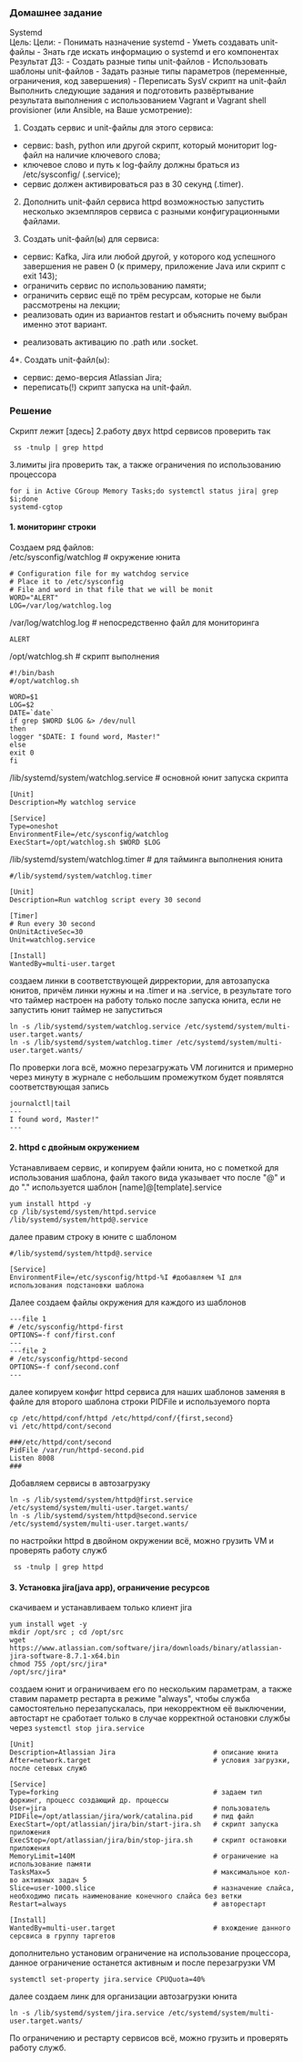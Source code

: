 ### Домашнее задание  
Systemd  
Цель: Цели: - Понимать назначение systemd - Уметь создавать unit-файлы - Знать где искать информацию о systemd и его компонентах Результат ДЗ: - Создать разные типы unit-файлов - Использовать шаблоны unit-файлов - Задать разные типы параметров (переменные, ограничения, код завершения) - Переписать SysV скрипт на unit-файл  
Выполнить следующие задания и подготовить развёртывание результата выполнения с использованием Vagrant и Vagrant shell provisioner (или Ansible, на Ваше усмотрение):  
1. Создать сервис и unit-файлы для этого сервиса:  
- сервис: bash, python или другой скрипт, который мониторит log-файл на наличие ключевого слова;  
- ключевое слово и путь к log-файлу должны браться из /etc/sysconfig/ (.service);  
- сервис должен активироваться раз в 30 секунд (.timer).  
  
2. Дополнить unit-файл сервиса httpd возможностью запустить несколько экземпляров сервиса с разными конфигурационными файлами.  
  
3. Создать unit-файл(ы) для сервиса:  
- сервис: Kafka, Jira или любой другой, у которого код успешного завершения не равен 0 (к примеру, приложение Java или скрипт с exit 143);  
- ограничить сервис по использованию памяти;  
- ограничить сервис ещё по трём ресурсам, которые не были рассмотрены на лекции;  
- реализовать один из вариантов restart и объяснить почему выбран именно этот вариант.  
* реализовать активацию по .path или .socket.  
  
4*. Создать unit-файл(ы):  
- сервис: демо-версия Atlassian Jira;  
- переписать(!) скрипт запуска на unit-файл.  

### Решение
Скрипт лежит [здесь]
2.работу двух httpd сервисов проверить так
``` 
 ss -tnulp | grep httpd
```
3.лимиты jira проверить так, а также ограничения по использованию процессора
```
for i in Active CGroup Memory Tasks;do systemctl status jira| grep $i;done
systemd-cgtop 
```



#### 1. мониторинг строки  
Создаем ряд файлов:  
  /etc/sysconfig/watchlog # окружение юнита
```
# Configuration file for my watchdog service
# Place it to /etc/sysconfig
# File and word in that file that we will be monit
WORD="ALERT"
LOG=/var/log/watchlog.log 
```

  /var/log/watchlog.log # непосредственно файл для мониторинга
```
ALERT
```

  /opt/watchlog.sh # скрипт выполнения 
```
#!/bin/bash
#/opt/watchlog.sh

WORD=$1
LOG=$2
DATE=`date`
if grep $WORD $LOG &> /dev/null
then
logger "$DATE: I found word, Master!"
else
exit 0
fi
```
  /lib/systemd/system/watchlog.service # основной юнит запуска скрипта
```
[Unit]
Description=My watchlog service

[Service]
Type=oneshot
EnvironmentFile=/etc/sysconfig/watchlog
ExecStart=/opt/watchlog.sh $WORD $LOG
```
  /lib/systemd/system/watchlog.timer # для тайминга выполнения юнита
```
#/lib/systemd/system/watchlog.timer

[Unit]
Description=Run watchlog script every 30 second

[Timer]
# Run every 30 second
OnUnitActiveSec=30
Unit=watchlog.service

[Install]
WantedBy=multi-user.target
```
создаем линки в соответствующей дирректории, для автозапуска юнитов, причём линки нужны и на .timer и на .service, в результате того что таймер настроен на работу только после запуска юнита, если не запустить юнит таймер не запуститься  
```
ln -s /lib/systemd/system/watchlog.service /etc/systemd/system/multi-user.target.wants/
ln -s /lib/systemd/system/watchlog.timer /etc/systemd/system/multi-user.target.wants/
```
По проверки лога всё, можно перезагружать VM логинится и примерно через минуту в журнале с небольшим промежутком будет появлятся соответствующая запись
```
journalctl|tail
--- 
I found word, Master!"
---
```
#### 2. httpd с двойным окружением
Устанавливаем сервис, и копируем файли юнита, но с пометкой для использования шаблона, файл такого вида указывает что после "@" и до "."  используется шаблон  [name]@[template].service  
```
yum install httpd -y
cp /lib/systemd/system/httpd.service /lib/systemd/system/httpd@.service
```
далее правим строку в юните с шаблоном 
```
#/lib/systemd/system/httpd@.service

[Service]
EnvironmentFile=/etc/sysconfig/httpd-%I #добавляем %I для использования подстановки шаблона
```
Далее создаем файлы окружения для каждого из шаблонов  
```
---file 1
# /etc/sysconfig/httpd-first
OPTIONS=-f conf/first.conf
---
---file 2
# /etc/sysconfig/httpd-second
OPTIONS=-f conf/second.conf
---
```
далее копируем конфиг httpd сервиса для наших шаблонов заменяя в файле для второго шаблона строки PIDFile и используемого порта
```
cp /etc/httpd/conf/httpd /etc/httpd/conf/{first,second}
vi /etc/httpd/cont/second

###/etc/httpd/cont/second
PidFile /var/run/httpd-second.pid
Listen 8008
###
```
Добавляем сервисы в автозагрузку
```
ln -s /lib/systemd/system/httpd@first.service /etc/systemd/system/multi-user.target.wants/
ln -s /lib/systemd/system/httpd@second.service /etc/systemd/system/multi-user.target.wants/
```
по настройки httpd в двойном окружении всё, можно грузить VM и проверять работу служб
```
 ss -tnulp | grep httpd
```

#### 3. Установка jira(java app), ограничение ресурсов
скачиваем и устанавливаем только клиент jira
```
yum install wget -y
mkdir /opt/src ; cd /opt/src
wget https://www.atlassian.com/software/jira/downloads/binary/atlassian-jira-software-8.7.1-x64.bin
chmod 755 /opt/src/jira*     
/opt/src/jira*
```
создаем юнит и ограничиваем его по нескольким параметрам, а также ставим параметр рестарта в режиме "always", чтобы служба самостоятельно перезапускалась, при некорректном её выключении, автостарт не сработает только в случае корректной остановки службы через `systemctl stop jira.service`
```
[Unit]
Description=Atlassian Jira                        # описание юнита
After=network.target                              # условия загрузки, после сетевых служб

[Service]
Type=forking                                      # задаем тип форкинг, процесс создающий др. процессы
User=jira                                         # пользователь
PIDFile=/opt/atlassian/jira/work/catalina.pid     # пид файл
ExecStart=/opt/atlassian/jira/bin/start-jira.sh   # скрипт запуска приложения
ExecStop=/opt/atlassian/jira/bin/stop-jira.sh     # скрипт остановки приложения
MemoryLimit=140M                                  # ограничение на использование памяти
TasksMax=5                                        # максимальноe кол-во активных задач 5
Slice=user-1000.slice                             # назначение слайса, необходимо писать наименование конечного слайса без ветки
Restart=always                                    # авторестарт

[Install]
WantedBy=multi-user.target                        # вхождение данного серсвиса в группу таргетов
```
дополнительно установим ограничение на использование процессора, данное ограничение останется активным и после перезагрузки VM
```  
systemctl set-property jira.service CPUQuota=40%   
```
далее создаем линк для организации автозагрузки юнита
```
ln -s /lib/systemd/system/jira.service /etc/systemd/system/multi-user.target.wants/
```
По ограничению и рестарту сервисов всё, можно грузить и проверять работу служб.
